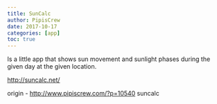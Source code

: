```yaml
---
title: SunCalc
author: PipisCrew
date: 2017-10-17
categories: [app]
toc: true
---
```


Is a little app that shows sun movement and sunlight phases during the given day at the given location.

http://suncalc.net/

origin - http://www.pipiscrew.com/?p=10540 suncalc